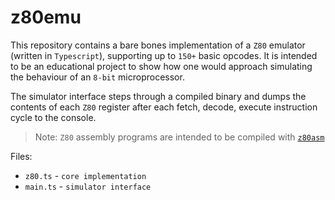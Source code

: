 # z80emu

This repository contains a bare bones implementation of a `Z80` emulator (written in `Typescript`), supporting up to `150+` basic opcodes. It is intended to be an educational project to show how one would approach simulating the behaviour of an `8-bit` microprocessor.

The simulator interface steps through a compiled binary and dumps the contents of each `Z80` register after each fetch, decode, execute instruction cycle to the console.

> Note: `Z80` assembly programs are intended to be compiled with [`z80asm`](https://www.nongnu.org/z80asm/)

Files:
<br/>
* `z80.ts` - `core implementation`
* `main.ts` - `simulator interface`
